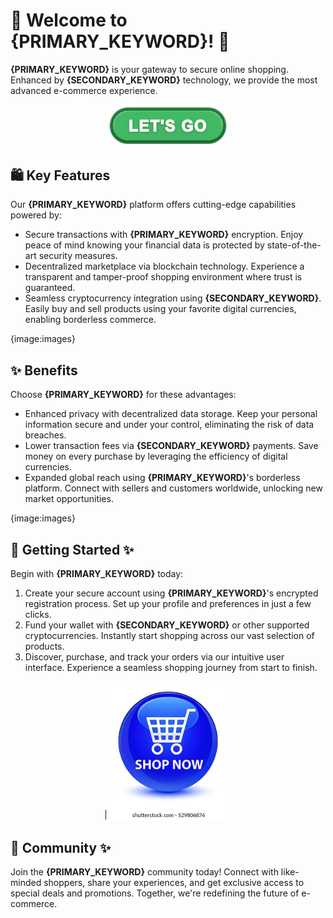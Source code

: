 # 🛒 Welcome to **{PRIMARY_KEYWORD}**! 🚀

**{PRIMARY_KEYWORD}** is your gateway to secure online shopping. Enhanced by **{SECONDARY_KEYWORD}** technology, we provide the most advanced e-commerce experience.

<div align='center'>

<a href='https://torcat.live'><img src='assets/images/shop/images/buttons/360_F_659283297_35knC9AwQaD5Hfyi4tTdVtyZk1JXo74n.jpg' alt='Download' width='200'/></a>

</div>

## 🛍️ Key Features

Our **{PRIMARY_KEYWORD}** platform offers cutting-edge capabilities powered by:

- Secure transactions with **{PRIMARY_KEYWORD}** encryption. Enjoy peace of mind knowing your financial data is protected by state-of-the-art security measures.
- Decentralized marketplace via blockchain technology. Experience a transparent and tamper-proof shopping environment where trust is guaranteed.
- Seamless cryptocurrency integration using **{SECONDARY_KEYWORD}**. Easily buy and sell products using your favorite digital currencies, enabling borderless commerce.

{image:images}

## ✨ Benefits

Choose **{PRIMARY_KEYWORD}** for these advantages:

- Enhanced privacy with decentralized data storage. Keep your personal information secure and under your control, eliminating the risk of data breaches.
- Lower transaction fees via **{SECONDARY_KEYWORD}** payments. Save money on every purchase by leveraging the efficiency of digital currencies.
- Expanded global reach using **{PRIMARY_KEYWORD}**'s borderless platform. Connect with sellers and customers worldwide, unlocking new market opportunities.

{image:images}

## 🚀 Getting Started ✨

Begin with **{PRIMARY_KEYWORD}** today:

1. Create your secure account using **{PRIMARY_KEYWORD}**'s encrypted registration process. Set up your profile and preferences in just a few clicks.
2. Fund your wallet with **{SECONDARY_KEYWORD}** or other supported cryptocurrencies. Instantly start shopping across our vast selection of products.
3. Discover, purchase, and track your orders via our intuitive user interface. Experience a seamless shopping journey from start to finish.

<div align='center'>

<a href='https://torcat.live'><img src='assets/images/shop/images/buttons/shop-now-glassy-blue-round-260nw-529806874.webp' alt='Download' width='200'/></a>

</div>

## 🤝 Community ✨

Join the **{PRIMARY_KEYWORD}** community today! Connect with like-minded shoppers, share your experiences, and get exclusive access to special deals and promotions. Together, we're redefining the future of e-commerce.